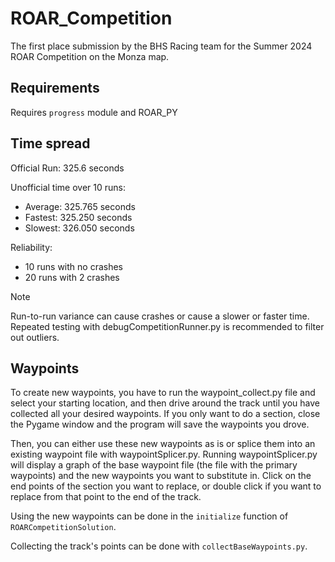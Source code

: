 # ROAR_Competition

The first place submission by the BHS Racing team for the Summer 2024 ROAR Competition on the Monza map.

## Requirements

Requires `progress` module and ROAR_PY

## Time spread

Official Run:
325.6 seconds

Unofficial time over 10 runs:

- Average: 325.765 seconds
- Fastest: 325.250 seconds
- Slowest: 326.050 seconds

Reliability:

- 10 runs with no crashes
- 20 runs with 2 crashes

> [!NOTE]
> Run-to-run variance can cause crashes or cause a slower or faster time. Repeated testing with debugCompetitionRunner.py is recommended to filter out outliers.

## Waypoints

To create new waypoints, you have to run the waypoint_collect.py file and select your starting location, and then drive around the track until you have collected all your desired waypoints. If you only want to do a section, close the Pygame window and the program will save the waypoints you drove.

Then, you can either use these new waypoints as is or splice them into an existing waypoint file with waypointSplicer.py. Running waypointSplicer.py will display a graph of the base waypoint file (the file with the primary waypoints) and the new waypoints you want to substitute in. Click on the end points of the section you want to replace, or double click if you want to replace from that point to the end of the track.

Using the new waypoints can be done in the `initialize` function of `ROARCompetitionSolution`.

Collecting the track's points can be done with `collectBaseWaypoints.py`.
